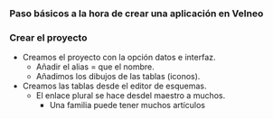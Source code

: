 


### Paso básicos a la hora de crear una aplicación en Velneo
### Crear el proyecto
* Creamos el proyecto con la opción datos e interfaz.
  * Añadir el alias = que el nombre.
  * Añadimos los dibujos de las tablas (iconos).
* Creamos las tablas desde el editor de esquemas.
  *  El enlace plural se hace desdel maestro a muchos.
     * Una familia puede tener muchos artículos 

<!--stackedit_data:
eyJoaXN0b3J5IjpbLTE0NDQ1NTQ1NSw0MDU4NDA3ODYsMTEyNz
k1NjgzMl19
-->